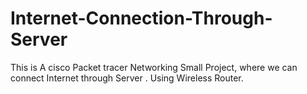 # Internet-Connection-Through-Server
This is A cisco Packet tracer Networking Small Project, where we can connect Internet through Server . Using Wireless Router.
